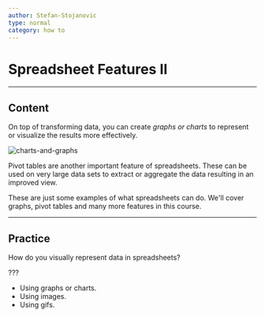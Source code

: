 ```yaml
---
author: Stefan-Stojanovic
type: normal
category: how to
---
```


# Spreadsheet Features II


---

## Content

On top of transforming data, you can create *graphs or charts* to represent or visualize the results more effectively.

![charts-and-graphs](https://img.enkipro.com/f85a38f772093d491212cbdf439aa80f.png)

Pivot tables are another important feature of spreadsheets. These can be used on very large data sets to extract or aggregate the data resulting in an improved view.

These are just some examples of what spreadsheets can do. We'll cover graphs, pivot tables and many more features in this course.


---

## Practice

How do you visually represent data in spreadsheets?

???

- Using graphs or charts.
- Using images.
- Using gifs.
 
